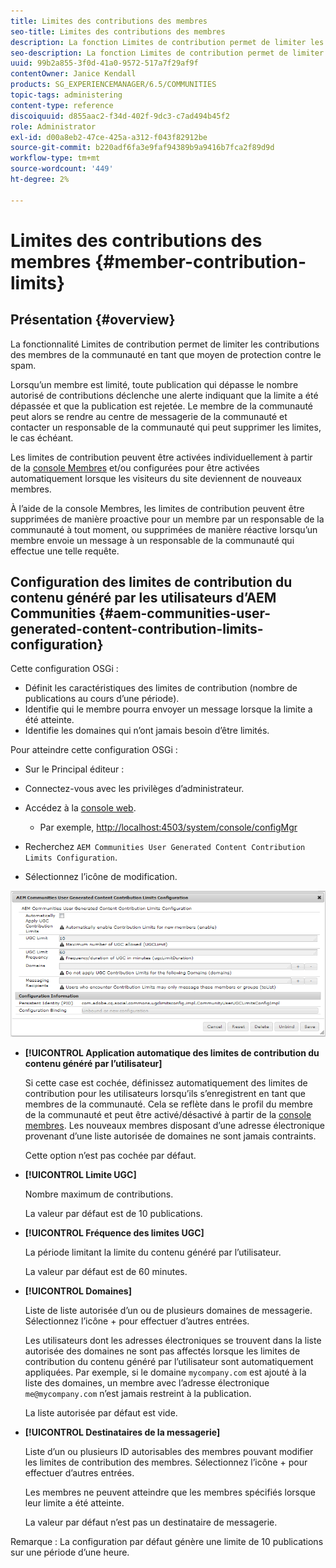 ```yaml
---
title: Limites des contributions des membres
seo-title: Limites des contributions des membres
description: La fonction Limites de contribution permet de limiter les contributions à protéger contre les spams
seo-description: La fonction Limites de contribution permet de limiter les contributions à protéger contre les spams
uuid: 99b2a855-3f0d-41a0-9572-517a7f29af9f
contentOwner: Janice Kendall
products: SG_EXPERIENCEMANAGER/6.5/COMMUNITIES
topic-tags: administering
content-type: reference
discoiquuid: d855aac2-f34d-402f-9dc3-c7ad494b45f2
role: Administrator
exl-id: d00a8eb2-47ce-425a-a312-f043f82912be
source-git-commit: b220adf6fa3e9faf94389b9a9416b7fca2f89d9d
workflow-type: tm+mt
source-wordcount: '449'
ht-degree: 2%

---
```


# Limites des contributions des membres {#member-contribution-limits}

## Présentation {#overview}

La fonctionnalité Limites de contribution permet de limiter les contributions des membres de la communauté en tant que moyen de protection contre le spam.

Lorsqu’un membre est limité, toute publication qui dépasse le nombre autorisé de contributions déclenche une alerte indiquant que la limite a été dépassée et que la publication est rejetée. Le membre de la communauté peut alors se rendre au centre de messagerie de la communauté et contacter un responsable de la communauté qui peut supprimer les limites, le cas échéant.

Les limites de contribution peuvent être activées individuellement à partir de la [console Membres](members.md) et/ou configurées pour être activées automatiquement lorsque les visiteurs du site deviennent de nouveaux membres.

À l’aide de la console Membres, les limites de contribution peuvent être supprimées de manière proactive pour un membre par un responsable de la communauté à tout moment, ou supprimées de manière réactive lorsqu’un membre envoie un message à un responsable de la communauté qui effectue une telle requête.

## Configuration des limites de contribution du contenu généré par les utilisateurs d’AEM Communities {#aem-communities-user-generated-content-contribution-limits-configuration}

Cette configuration OSGi :

* Définit les caractéristiques des limites de contribution (nombre de publications au cours d’une période).
* Identifie qui le membre pourra envoyer un message lorsque la limite a été atteinte.
* Identifie les domaines qui n’ont jamais besoin d’être limités.

Pour atteindre cette configuration OSGi :

* Sur le Principal éditeur :
* Connectez-vous avec les privilèges d’administrateur.
* Accédez à la [console web](../../help/sites-deploying/configuring-osgi.md).

   * Par exemple, [http://localhost:4503/system/console/configMgr](http://localhost:4503/system/console/configMgr)

* Recherchez `AEM Communities User Generated Content Contribution Limits Configuration`.
* Sélectionnez l’icône de modification.

![configure-limits](assets/configure-limits.png)

* **[!UICONTROL Application automatique des limites de contribution du contenu généré par l’utilisateur]**

   Si cette case est cochée, définissez automatiquement des limites de contribution pour les utilisateurs lorsqu’ils s’enregistrent en tant que membres de la communauté. Cela se reflète dans le profil du membre de la communauté et peut être activé/désactivé à partir de la [console membres](members.md). Les nouveaux membres disposant d’une adresse électronique provenant d’une liste autorisée de domaines ne sont jamais contraints.

   Cette option n’est pas cochée par défaut.

* **[!UICONTROL Limite UGC]**

   Nombre maximum de contributions.

   La valeur par défaut est de 10 publications.

* **[!UICONTROL Fréquence des limites UGC]**

   La période limitant la limite du contenu généré par l’utilisateur.

   La valeur par défaut est de 60 minutes.

* **[!UICONTROL Domaines]**

   Liste de liste autorisée d’un ou de plusieurs domaines de messagerie. Sélectionnez l’icône + pour effectuer d’autres entrées.

   Les utilisateurs dont les adresses électroniques se trouvent dans la liste autorisée des domaines ne sont pas affectés lorsque les limites de contribution du contenu généré par l’utilisateur sont automatiquement appliquées. Par exemple, si le domaine `mycompany.com` est ajouté à la liste des domaines, un membre avec l’adresse électronique `me@mycompany.com` n’est jamais restreint à la publication.

   La liste autorisée par défaut est vide.

* **[!UICONTROL Destinataires de la messagerie]**

   Liste d’un ou plusieurs ID autorisables des membres pouvant modifier les limites de contribution des membres. Sélectionnez l’icône + pour effectuer d’autres entrées.

   Les membres ne peuvent atteindre que les membres spécifiés lorsque leur limite a été atteinte.

   La valeur par défaut n’est pas un destinataire de messagerie.

Remarque : La configuration par défaut génère une limite de 10 publications sur une période d’une heure.
